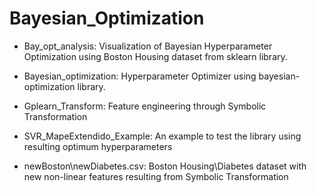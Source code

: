 # Bayesian_Optimization

-	Bay_opt_analysis: Visualization of Bayesian Hyperparameter Optimization using Boston Housing dataset from sklearn library.

-	Bayesian_optimization: Hyperparameter Optimizer using bayesian-optimization library.

-	Gplearn_Transform: Feature engineering through Symbolic Transformation

-	SVR_MapeExtendido_Example: An example to test the library using resulting optimum hyperparameters

-	newBoston\newDiabetes.csv: Boston Housing\Diabetes dataset with new non-linear features resulting from Symbolic Transformation

